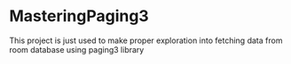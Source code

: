 # MasteringPaging3
This project is just used to make proper exploration into fetching data from room database using paging3 library
